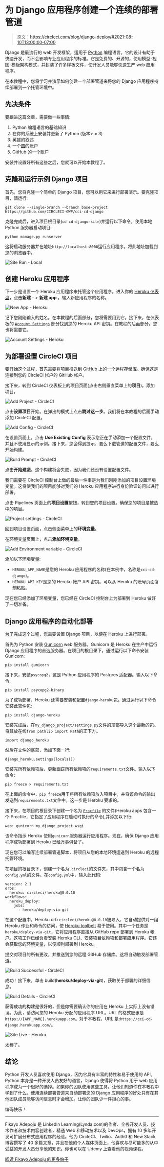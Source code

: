# 为 Django 应用程序创建一个连续的部署管道

> 原文：<https://circleci.com/blog/django-deploy/#2021-08-10T13:00:00-07:00>

Django 是最流行的 web 开发框架，适用于 [Python](https://www.python.org/) 编程语言。它的设计有助于快速开发，而不会影响专业应用程序的标准。它是免费的、开源的，使用模型-视图-模板架构模式，并封装了许多样板文件，使开发人员能够快速生产 web 应用程序。

在本教程中，您将学习并演示如何创建一个部署管道来将您的 Django 应用程序持续部署到一个托管环境中。

## 先决条件

要跟进这篇文章，需要做一些事情:

1.  Python 编程语言的基础知识
2.  在你的系统上安装并更新了 Python (版本> = 3)
3.  英雄的叙述
4.  一个[圆](https://circleci.com/signup/)的账户
5.  GitHub 的一个账户

安装并设置好所有这些之后，您就可以开始本教程了。

## 克隆和运行示例 Django 项目

首先，您将克隆一个简单的 Django 项目，您可以用它来进行部署演示。要克隆项目，请运行:

```
git clone --single-branch --branch base-project https://github.com/CIRCLECI-GWP/cci-cd-django 
```

克隆完成后，进入项目根目录(`cd cd-django-site`)并运行以下命令，使用本地 Python 服务器启动项目:

```
python manage.py runserver 
```

这将启动服务器并在地址`http://localhost:8000`运行应用程序。将此地址加载到您的浏览器中。

![Site Run - Local](img/7f5aee23c36530354536370b5811c0b0.png)

## 创建 Heroku 应用程序

下一步是设置一个 Heroku 应用程序来托管这个应用程序。进入你的 [Heroku 仪表盘](https://dashboard.heroku.com)，点击**新建** - > **新建 app** 。输入新应用程序的名称。

![New App - Heroku](img/aa78ab6e4d72ef855c34bee02067f3a3.png)

记下您刚刚输入的姓名。在本教程的后面部分，您将需要用到它。接下来，在仪表板的 [`Account Settings`](https://dashboard.heroku.com/account) 部分找到您的 Heroku API 密钥。在教程的后面部分，您也将需要它。

![Account Settings - Heroku](img/8258c9e79214b5a20587bff79a874281.png)

## 为部署设置 CircleCI 项目

要开始这个过程，首先需要[将项目推送到 GitHub](https://circleci.com/blog/pushing-a-project-to-github/) 上的一个远程存储库。确保这是连接到您的 CircleCI 帐户的 GitHub 帐户。

接下来，转到 CircleCI 仪表板上的项目页面(点击右侧垂直菜单上的**项目**)。添加项目。

![Add Project - CircleCI](img/03882f36eda45bc859fc7a43dc8f0f2c.png)

点击**设置项目**开始。在弹出的模式上点击**跳过这一步**。我们将在本教程的后面手动添加 CircleCI 配置。

![Add Config - CircleCI](img/cddbb22e65d67545d31c1d52c82f08bf.png)

在设置页面上，点击 **Use Existing Config** 表示您正在手动添加一个配置文件，并且不使用显示的示例。接下来，您会得到提示，要么下载管道的配置文件，要么开始构建。

![Build Prompt - CircleCI](img/df226510c4d71ea39e65ad04e87aeee7.png)

点击**开始建造**。这个构建将会失败，因为我们还没有设置配置文件。

我们需要在 CircleCI 控制台上做的最后一件事是为我们刚刚添加的项目设置环境变量。这将使我们的项目能够对我们的 Heroku 应用程序进行身份验证访问以进行部署。

点击 Pipelines 页面上的**项目设置**按钮，转到您的项目设置。确保您的项目是被选中的项目。

![Project settings - CircleCI](img/d22003d6d12227c15ccef9c1cc8e7126.png)

回到项目设置页面，点击侧面菜单上的**环境变量**。

在环境变量页面上，点击**添加环境变量**。

![Add Environment variable - CircleCI](img/b8d8efe6bc2b1d0568055bd0f61ee6b1.png)

添加以下环境变量:

*   `HEROKU_APP_NAME`是您的 Heroku 应用程序的名称(在本例中，名称是`cci-cd-django`)。
*   `HEROKU_API_KEY`是您的 Heroku 帐户 API 密钥。可以从 Heroku 的账号页面复制粘贴。

现在您已经添加了环境变量，您已经在 CircleCI 控制台上为部署到 Heroku 做好了一切准备。

## Django 应用程序的自动化部署

为了完成这个过程，您需要设置 Django 项目，以便在 Heroku 上进行部署。

首先为 Python 安装 [Gunicorn](https://gunicorn.org/) web 服务器。Gunicorn 是 Heroku 在生产中运行 Django 应用程序的首选服务器。在项目的根目录下，通过运行以下命令安装 Gunicorn:

```
pip install gunicorn 
```

接下来，安装`psycopg2`，这是 Python 应用程序的 Postgres 适配器。输入以下命令:

```
pip install psycopg2-binary 
```

为了成功部署，Heroku 还需要安装和配置`django-heroku`包。通过运行以下命令安装此软件包:

```
pip install django-heroku 
```

安装完成后，在`my_django_project/settings.py`文件的顶部导入这个最新的包。将其放在线`from pathlib import Path`的正下方。

```
import django_heroku 
```

然后在文件的底部，添加下面一行:

```
django_heroku.settings(locals()) 
```

安装完所有依赖项后，更新跟踪所有依赖项的`requirements.txt`文件。输入以下命令:

```
pip freeze > requirements.txt 
```

在上面的命令中，`pip freeze`用于将所有依赖项放入项目中，并将该命令的输出发送到`requirements.txt`文件中。这一步是 Heroku 要求的。

接下来，在项目的根目录下创建一个名为 [`Procfile`](https://devcenter.heroku.com/articles/procfile) 的文件(Heroku apps 包含一个 Procfile，它指定了应用程序在启动时执行的命令),并添加以下行:

```
web: gunicorn my_django_project.wsgi 
```

该命令指示 Heroku 使用`gunicorn`服务器运行应用程序。现在，确保 Django 应用程序成功部署到 Heroku 已经万事俱备了。

现在您可以编写连续部署管道脚本，将项目从您的本地环境运送到 Heroku 的远程托管环境。

在项目的根目录下，创建一个名为`.circleci`的文件夹，其中包含一个名为`config.yml`的文件。在`config.yml`中，输入此代码:

```
version: 2.1
orbs:
  heroku: circleci/heroku@0.0.10
workflows:
  heroku_deploy:
    jobs:
      - heroku/deploy-via-git 
```

在这个配置中，Heroku orb `circleci/heroku@0.0.10`被导入，它自动提供对一组 Heroku 作业和命令的访问，使 [Heroku toolbelt](https://devcenter.heroku.com/articles/heroku-cli) 易于使用。其中一个任务是`heroku/deploy-via-git`，它将应用程序直接从 GitHub repo 部署到 Heroku 帐户。这项工作已经负责安装 Heroku CLI、安装项目依赖项和部署应用程序。它还会获取您的环境变量，以便顺利部署到 Heroku。

提交对项目的所有更改，并推送到您的远程 GitHub 存储库。这将自动触发部署管道。

![Build Successful - CircleCI](img/4a749065f35904d346fc86dac40b298e.png)

成功！接下来，单击 build(**heroku/deploy-via-git**)，获取关于部署的详细信息。

![Build Details - CircleCI](img/4a749065f35904d346fc86dac40b298e.png)

获得成功的构建是很好的，但是你需要确认你的应用在 Heroku 上实际上没有错误。为此，请访问您的 Heroku 分配的应用程序 URL。URL 的格式应该是`https://[APP_NAME].herokuapp.com`。对于本教程，URL 是:`https://cci-cd-django.herokuapp.com/`。

![Site Live - Heroku](img/6bb5373c5f25db68cc2e33f6f4ac5851.png)

太棒了。

## 结论

Python 开发人员喜欢使用 Django，因为它具有丰富的特性和易于使用的 API。Python 本身是一种开发人员友好的语言，Django 使得将 Python 用于 web 应用程序成为一个很好的选择。如果你的团队使用这些工具，让他们知道你在本教程中学到了什么。使用连续部署管道来自动部署您的 Django 应用程序的好处只有在其他团队成员能够访问信息时才会增加。让你的团队少一件担心的事。

编码快乐！

* * *

Fikayo Adepoju 是 LinkedIn Learning(Lynda.com)的作者、全栈开发人员、技术作者和技术内容创建者，精通 Web 和移动技术以及 DevOps，拥有 10 多年开发可扩展分布式应用程序的经验。他为 CircleCI、Twilio、Auth0 和 New Stack 博客撰写了 40 多篇文章，并且在他的个人媒体页面上，他喜欢与尽可能多的从中受益的开发人员分享他的知识。你也可以在 Udemy 上查看他的视频课程。

[阅读 Fikayo Adepoju 的更多帖子](/blog/author/fikayo-adepoju/)